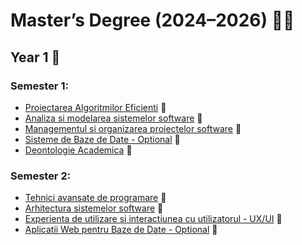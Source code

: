 # Master’s Degree (2024–2026) 🧑‍🎓
## Year 1 🤔
### Semester 1:
- [Proiectarea Algoritmilor Eficienti](https://github.com/crime-story/University-Materials/tree/main/Master/Year%201/Semester%201/PAE) 📌
- [Analiza si modelarea sistemelor software](https://github.com/crime-story/University-Materials/tree/main/Master/Year%201/Semester%201/AMSS) 📌
- [Managementul si organizarea proiectelor software](https://github.com/crime-story/University-Materials/tree/main/Master/Year%201/Semester%201/MOPS) 📌
- [Sisteme de Baze de Date - Optional](https://github.com/crime-story/University-Materials/tree/main/Master/Year%201/Semester%201/SBD) 📌
- [Deontologie Academica](https://github.com/crime-story/University-Materials/tree/main/Master/Year%201/Semester%201/Deontologie) 📌

### Semester 2:
- [Tehnici avansate de programare](https://github.com/crime-story/University-Materials/tree/main/Master/Year%201/Semester%202/TAP) 📌
- [Arhitectura sistemelor software](https://github.com/crime-story/University-Materials/tree/main/Master/Year%201/Semester%202/ASS) 📌
- [Experienta de utilizare si interactiunea cu utilizatorul - UX/UI](https://github.com/crime-story/University-Materials/tree/main/Master/Year%201/Semester%202/UI%20UX) 📌
- [Aplicatii Web pentru Baze de Date - Optional](https://github.com/crime-story/University-Materials/tree/main/Master/Year%201/Semester%202/AWBD) 📌
